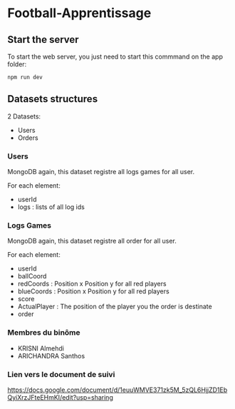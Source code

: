 # Football-Apprentissage

## Start the server

To start the web server, you just need to start this commmand on the app folder: 
```
npm run dev
```
## Datasets structures

2 Datasets:
 - Users
 - Orders

### Users

MongoDB again, this dataset registre all logs games for all user.

For each element:
 - userId
 - logs : lists of all log ids

### Logs Games

MongoDB again, this dataset registre all order for all user.

For each element:
- userId 
- ballCoord
- redCoords : Position x  Position y for all red players
- blueCoords : Position x  Position y for all red players
- score
- ActualPlayer : The position of the player you the order is destinate
- order

### Membres du binôme
  - KRISNI Almehdi
  - ARICHANDRA Santhos

### Lien vers le document de suivi
https://docs.google.com/document/d/1euuWMVE371zk5M_5zQL6HjjZD1EbQyiXrzJFteEHmKI/edit?usp=sharing
